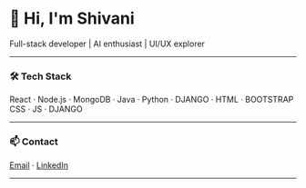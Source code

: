 # 👋 Hi, I'm Shivani

Full-stack developer | AI enthusiast | UI/UX explorer

---

### 🛠️ Tech Stack
React · Node.js · MongoDB · Java · Python · DJANGO · HTML · BOOTSTRAP CSS · JS · DJANGO 

---

### 📫 Contact
[Email](mailto:missdnshivani@gmail.com) · [LinkedIn]((https://www.linkedin.com/in/naga-sivani-dhanisetty-dns29092006/))

---
